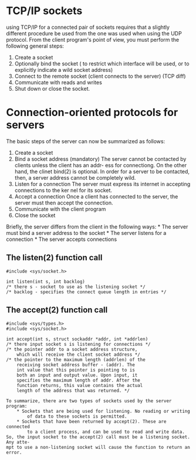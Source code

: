 # TCP/IP sockets

using TCP/IP for a connected pair of sockets requires that a slightly different
procedure be used from the one was used when  using the UDP protocol. From  the
client program's point of view, you must perform the following general steps:

1. Create a socket
2. Optionally bind the socket ( to restrict which interface will be used, or to
	explicitly indicate a wild socket address)
3. Connect to the remote socket (client connects to the server) (TCP diff)
4. Communicate with reads and writes
5. Shut down or close the socket.


# Connection-oriented protocols for servers

The basic steps of the server can now be summarized as follows:

1. Create a socket
2. Bind a socket address (mandatory)
	The server cannot be contacted by clients unless the client has an addr-
	ess for connectiong. On the other hand, the clinet bind(2) is optional.
	In order for a server to be contacted, then, a server address cannot be
	completely wild.
3. Listen for a connection
	The server must express its internet in accepting connections to the ker
	nel for its socket.
4. Accept a connection
	Once a client has connected to the server, the server must then accept
	the connection.
5. Communicate with the client program
6. Close the socket

Briefly, the server differs from the client in the following ways:
	* The server must bind a server address to the socket
	* The server listens for a connection
	* The server accepts connections

## The listen(2) function call

```
#include <sys/socket.h>

int listen(int s, int backlog)
/* there s - socket to use as the listening socket */
/* backlog - specifies the connect queue length in entries */
```

## The accept(2) function call

```
#include <sys/types.h>
#include <sys/socket.h>

int accept(int s, struct sockaddr *addr, int *addrlen)
/* there input socket s is listening for connections */
/* the pointer addr to a socket address structure,
	which will receive the client socket address */
/* the pointer to the maximum length (addrlen) of the
	receiving socket address buffer - (addr). The
	int value that this pointer is pointing to is
	both an input and output value. Upon input, it
	specifies the maximum length of addr. After the
	function returns, this value contains the actual
	length of the address that was returned. */

To summarize, there are two types of sockets used by the server program:
	* Sockets that are being used for listening. No reading or writing
		of data to these sockets is permitted.
	* Sockets that have been returned by accept(2). These are connected
		to a client process, and can be used to read and write data.
So, the input socket to the accept(2) call must be a listening socket. Any atte-
mpt to use a non-listening socket will cause the function to return an error.

